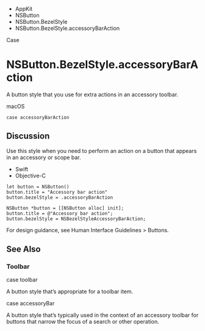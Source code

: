 

- AppKit
- NSButton
- NSButton.BezelStyle
-  NSButton.BezelStyle.accessoryBarAction 

Case

# NSButton.BezelStyle.accessoryBarAction

A button style that you use for extra actions in an accessory toolbar.

macOS

``` source
case accessoryBarAction
```

## Discussion

Use this style when you need to perform an action on a button that appears in an accessory or scope bar.

- Swift
- Objective-C

```
let button = NSButton()
button.title = "Accessory bar action"
button.bezelStyle = .accessoryBarAction
```

```
NSButton *button = [[NSButton alloc] init];
button.title = @"Accessory bar action";
button.bezelStyle = NSBezelStyleAccessoryBarAction;
```

For design guidance, see Human Interface Guidelines > Buttons.

## See Also

### Toolbar

case toolbar

A button style that’s appropriate for a toolbar item.

case accessoryBar

A button style that’s typically used in the context of an accessory toolbar for buttons that narrow the focus of a search or other operation.

